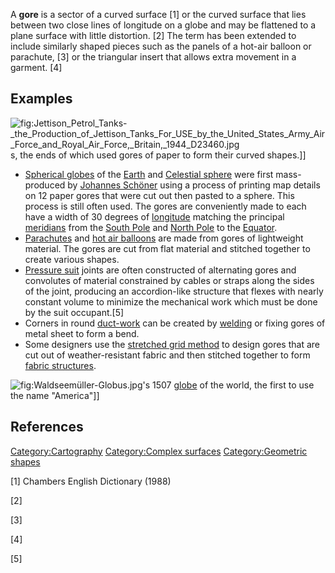 A **gore** is a sector of a curved surface [1] or the curved surface
that lies between two close lines of longitude on a globe and may be
flattened to a plane surface with little distortion. [2] The term has
been extended to include similarly shaped pieces such as the panels of a
hot-air balloon or parachute, [3] or the triangular insert that allows
extra movement in a garment. [4]

## Examples

![](Jettison_Petrol_Tanks-_the_Production_of_Jettison_Tanks_For_USE_by_the_United_States_Army_Air_Force_and_Royal_Air_Force,_Britain,_1944_D23460.jpg "fig:Jettison_Petrol_Tanks-_the_Production_of_Jettison_Tanks_For_USE_by_the_United_States_Army_Air_Force_and_Royal_Air_Force,_Britain,_1944_D23460.jpg")s,
the ends of which used gores of paper to form their curved shapes.\]\]

-   [Spherical globes](Globe#Spherical_globe "wikilink") of the
    [Earth](Earth "wikilink") and [Celestial
    sphere](Celestial_sphere "wikilink") were first mass-produced by
    [Johannes Schöner](Johannes_Schöner "wikilink") using a process of
    printing map details on 12 paper gores that were cut out then pasted
    to a sphere. This process is still often used. The gores are
    conveniently made to each have a width of 30 degrees of
    [longitude](longitude "wikilink") matching the principal
    [meridians](Meridian_(geography) "wikilink") from the [South
    Pole](South_Pole "wikilink") and [North Pole](North_Pole "wikilink")
    to the [Equator](Equator "wikilink").
-   [Parachutes](Parachute "wikilink") and [hot air
    balloons](hot_air_balloon "wikilink") are made from gores of
    lightweight material. The gores are cut from flat material and
    stitched together to create various shapes.
-   [Pressure suit](Pressure_suit "wikilink") joints are often
    constructed of alternating gores and convolutes of material
    constrained by cables or straps along the sides of the joint,
    producing an accordion-like structure that flexes with nearly
    constant volume to minimize the mechanical work which must be done
    by the suit occupant.[5]
-   Corners in round [duct-work](Duct_(HVAC) "wikilink") can be created
    by [welding](welding "wikilink") or fixing gores of metal sheet to
    form a bend.
-   Some designers use the [stretched grid
    method](stretched_grid_method "wikilink") to design gores that are
    cut out of weather-resistant fabric and then stitched together to
    form [fabric structures](fabric_structure "wikilink").

![](Waldseemüller-Globus.jpg "fig:Waldseemüller-Globus.jpg")'s 1507
[globe](globe "wikilink") of the world, the first to use the name
"America"\]\]

## References

[Category:Cartography](Category:Cartography "wikilink")
[Category:Complex surfaces](Category:Complex_surfaces "wikilink")
[Category:Geometric shapes](Category:Geometric_shapes "wikilink")

[1] Chambers English Dictionary (1988)

[2]

[3]

[4]

[5]